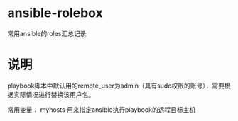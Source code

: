 # ansible-rolebox
常用ansible的roles汇总记录

# 说明
playbook脚本中默认用的remote_user为admin（具有sudo权限的账号），需要根据实际情况进行替换该用户名。

常用变量：
myhosts 用来指定ansible执行playbook的远程目标主机

